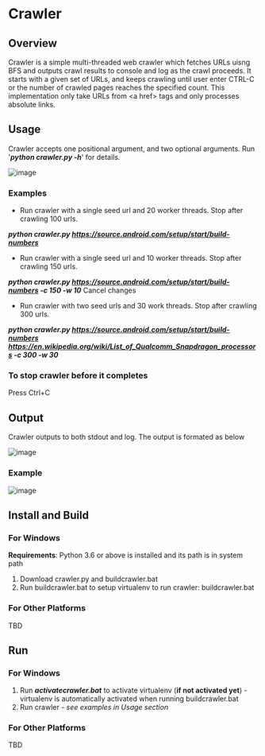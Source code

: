 # Crawler
## Overview
Crawler is a simple multi-threaded web crawler which fetches URLs uisng BFS and outputs crawl results to console and log as the crawl proceeds. It starts with a given set of URLs, and keeps crawling until user enter CTRL-C or the number of crawled pages reaches the specified count. This implementation only take URLs from \<a href\> tags and only processes absolute links.

## Usage
Crawler accepts one positional argument, and two optional arguments. Run '***python crawler.py -h***' for details.

![image](https://user-images.githubusercontent.com/17411814/131932976-09a155de-d341-4418-9aa8-ea1b9e73c80a.png)

### Examples
* Run crawler with a single seed url and 20 worker threads. Stop after crawling 100 urls.

***python crawler.py https://source.android.com/setup/start/build-numbers***

* Run crawler with a single seed url and 10 worker threads. Stop after crawling 150 urls.

***python crawler.py https://source.android.com/setup/start/build-numbers -c 150 -w 10***
Cancel changes
* Run crawler with two seed urls and 30 work threads. Stop after crawling 300 urls.

***python crawler.py https://source.android.com/setup/start/build-numbers https://en.wikipedia.org/wiki/List_of_Qualcomm_Snapdragon_processors -c 300 -w 30***

### To stop crawler before it completes
Press Ctrl+C

## Output
Crawler outputs to both stdout and log. The output is formated as below

![image](https://user-images.githubusercontent.com/17411814/131935585-863f01c7-200b-48b4-82f7-864e212f2cb2.png)

### Example

![image](https://user-images.githubusercontent.com/17411814/131935379-bcba9d9d-ad27-459a-987a-ecb3be30f781.png)

## Install and Build
### For Windows
**Requirements**: Python 3.6 or above is installed and its path is in system path
1. Download crawler.py and buildcrawler.bat
2. Run buildcrawler.bat to setup virtualenv to run crawler: buildcrawler.bat
### For Other Platforms
TBD
## Run
### For Windows
1. Run ***activatecrawler.bat*** to activate virtualenv (**if not activated yet**) - virtualenv is automatically activated when running buildcrawler.bat
2. Run crawler - *see examples in Usage section*

### For Other Platforms
TBD





